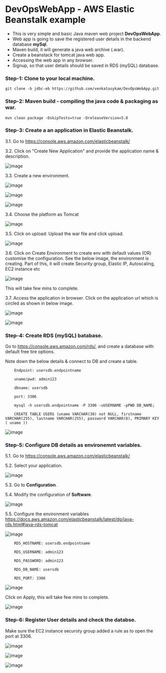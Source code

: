 # DevOpsWebApp - AWS Elastic Beanstalk example

* This is very simple and basic Java maven web project **DevOpsWebApp**.
* Web app is going to save the registered user details in the backend database **mySql**.
* Maven build, it will generate a java web archive (.war).
* Create a beanstack for tomcat java web app.
* Accessing the web app in any browser.
* Signup, so that user details should be saved in RDS (mySQL) database.


### Step-1: Clone to your local machine.

    git clone -b jdbc-eb https://github.com/venkatasykam/DevOpsWebApp.git

### Step-2: Maven build - compiling the java code & packaging as war.

    mvn clean package -DskipTests=true -DreleaseVersion=5.0

### Step-3: Create a an application in Elastic Beanstalk.

   3.1. Go to https://console.aws.amazon.com/elasticbeanstalk/
   
   3.2. Click on "Create New Application" and provide the application name & description.
   
   ![image](https://user-images.githubusercontent.com/24622526/49377988-93354480-f731-11e8-8a59-53119b41cf8e.png)

   3.3. Create a new environment.
   
   ![image](https://user-images.githubusercontent.com/24622526/49378339-574eaf00-f732-11e8-8e78-3c8127bfe200.png)

   ![image](https://user-images.githubusercontent.com/24622526/49378371-6b92ac00-f732-11e8-9184-d1e9161e916c.png)

   ![image](https://user-images.githubusercontent.com/24622526/49378426-941aa600-f732-11e8-9a13-c222a4287678.png)

   3.4. Choose the platform as Tomcat
   
   ![image](https://user-images.githubusercontent.com/24622526/49378470-adbbed80-f732-11e8-8315-5437b390c981.png)

   3.5. Click on upload: Upload the war file and click upload.
   
   ![image](https://user-images.githubusercontent.com/24622526/49378529-d643e780-f732-11e8-8f8c-fb9a2395c071.png)
   
   3.6. Click on Create Environment to create env with default values (OR) customise the configuration. See the below image, the environment is creating. Part of this, it will create Security group, Elastic IP, Autoscaling, EC2 instance etc
   
   ![image](https://user-images.githubusercontent.com/24622526/49378633-1a36ec80-f733-11e8-868c-ea952ff16747.png)
   
   This will take few mins to complete.
   
   3.7. Access the application in browser. Click on the application url which is circled as shown in below image.
   
   ![image](https://user-images.githubusercontent.com/24622526/49378878-c4167900-f733-11e8-9f8d-8da9aec8ba44.png)
   
   ![image](https://user-images.githubusercontent.com/24622526/49378964-08a21480-f734-11e8-944d-c92a4e417c74.png)


### Step-4: Create RDS (mySQL) batabase.

   Go to https://console.aws.amazon.com/rds/, and create a database with default free tire options. 
   
   Note down the below details & connect to DB and create a table.
   
        Endpoint: usersdb.endpointname

        uname/pwd: admin123

        dbname: usersdb

        port: 3306

        mysql -h usersdb.endpointname -P 3306 -uUSERNAME -pPWD DB_NAME;
        
        CREATE TABLE USERS (uname VARCHAR(30) not NULL, firstname VARCHAR(255), lastname VARCHAR(255), password VARCHAR(8), PRIMARY KEY ( uname ))

  ![image](https://user-images.githubusercontent.com/24622526/49379877-4f910980-f736-11e8-97fb-5718e8569011.png)


### Step-5: Configure DB details as environemnt variables.

   5.1. Go to https://console.aws.amazon.com/elasticbeanstalk/
   
   5.2. Select your application.
   
   ![image](https://user-images.githubusercontent.com/24622526/49379430-1b691900-f735-11e8-9d46-6f364404e5b0.png)


   5.3. Go to **Configuration**.
   
   5.4. Modify the configuration of **Software**.
   
   ![image](https://user-images.githubusercontent.com/24622526/49379517-4b182100-f735-11e8-91eb-e0d44625d61c.png)
   
   5.5. Configure the environment variables https://docs.aws.amazon.com/elasticbeanstalk/latest/dg/java-rds.html#java-rds-tomcat
   
   ![image](https://user-images.githubusercontent.com/24622526/49379649-95999d80-f735-11e8-9d26-66b2882bfdb8.png)
   
        RDS_HOSTNAME: usersdb.endpointname

        RDS_USERNAME: admin123
        
        RDS_PASSWORD: admin123

        RDS_DB_NAME: usersdb

        RDS_PORT: 3306

   ![image](https://user-images.githubusercontent.com/24622526/49379946-78190380-f736-11e8-94f2-45a7d9242094.png)
   
   Click on Apply, this will take few mins to complete.
   
   ![image](https://user-images.githubusercontent.com/24622526/49380022-a696de80-f736-11e8-8848-d1f1fb99c79a.png)

### Step-6: Register User details and check the databse.

   Make sure the EC2 instance securoty group added a rule as to open the port at 3306.
   
   
   ![image](https://user-images.githubusercontent.com/24622526/49380244-35a3f680-f737-11e8-97df-65d08d153356.png)

   ![image](https://user-images.githubusercontent.com/24622526/49380263-43597c00-f737-11e8-9209-deaf2073bdaf.png)
   
   ![image](https://user-images.githubusercontent.com/24622526/49380434-b19e3e80-f737-11e8-86c9-6f1d8216f392.png)





    
   

